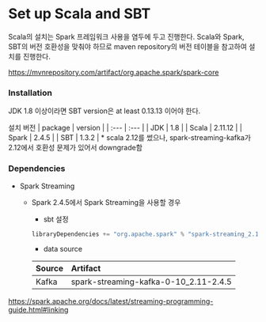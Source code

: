 # Set up Scala and SBT

Scala의 설치는 Spark 프레임워크 사용을 염두에 두고 진행한다.
Scala와 Spark, SBT의 버전 호환성을 맞춰야 하므로 maven repository의 버전 테이블을 참고하여 설치를 진행한다.

https://mvnrepository.com/artifact/org.apache.spark/spark-core

### Installation
JDK 1.8 이상이라면 SBT version은 at least 0.13.13 이어야 한다.

설치 버전
| package | version |
| :--- | :--- |
| JDK | 1.8 |
| Scala | 2.11.12 |
| Spark | 2.4.5 |
| SBT | 1.3.2 |
\* scala 2.12를 썼으나, spark-streaming-kafka가 2.12에서 호환성 문제가 있어서 downgrade함


### Dependencies

- Spark Streaming
  - Spark 2.4.5에서 Spark Streaming을 사용할 경우
    - sbt 설정
    ```scala
    libraryDependencies += "org.apache.spark" % "spark-streaming_2.12" % "2.4.5" % "provided"
    ```
    - data source
    
    | Source | Artifact |
    | :--- | :--- |
    | Kafka | spark-streaming-kafka-0-10_2.11-2.4.5|

https://spark.apache.org/docs/latest/streaming-programming-guide.html#linking
